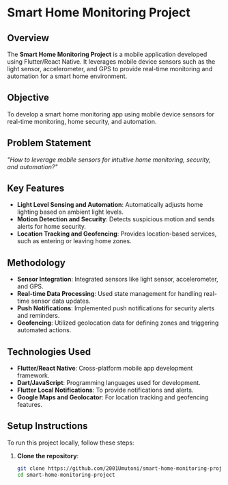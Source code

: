 # Smart Home Monitoring Project

## Overview

The **Smart Home Monitoring Project** is a mobile application developed using Flutter/React Native. It leverages mobile device sensors such as the light sensor, accelerometer, and GPS to provide real-time monitoring and automation for a smart home environment.

## Objective

To develop a smart home monitoring app using mobile device sensors for real-time monitoring, home security, and automation.

## Problem Statement

*"How to leverage mobile sensors for intuitive home monitoring, security, and automation?"*

## Key Features

- **Light Level Sensing and Automation**: Automatically adjusts home lighting based on ambient light levels.
- **Motion Detection and Security**: Detects suspicious motion and sends alerts for home security.
- **Location Tracking and Geofencing**: Provides location-based services, such as entering or leaving home zones.

## Methodology

- **Sensor Integration**: Integrated sensors like light sensor, accelerometer, and GPS.
- **Real-time Data Processing**: Used state management for handling real-time sensor data updates.
- **Push Notifications**: Implemented push notifications for security alerts and reminders.
- **Geofencing**: Utilized geolocation data for defining zones and triggering automated actions.

## Technologies Used

- **Flutter/React Native**: Cross-platform mobile app development framework.
- **Dart/JavaScript**: Programming languages used for development.
- **Flutter Local Notifications**: To provide notifications and alerts.
- **Google Maps and Geolocator**: For location tracking and geofencing features.

## Setup Instructions

To run this project locally, follow these steps:

1. **Clone the repository**:

   ```bash
   git clone https://github.com/2001Umutoni/smart-home-monitoring-project.git
   cd smart-home-monitoring-project
